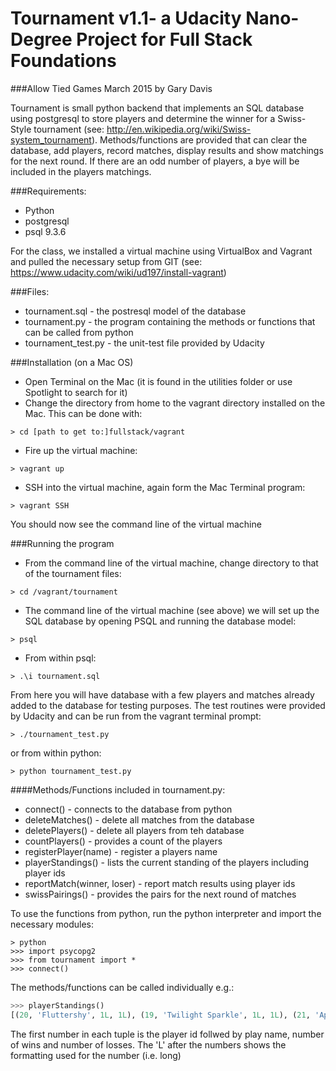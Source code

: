 # Tournament v1.1- a Udacity Nano-Degree Project for Full Stack Foundations
###Allow Tied Games
March 2015 by Gary Davis

Tournament is small python backend that implements an SQL database using postgresql to store players and determine the winner for a Swiss-Style tournament (see: http://en.wikipedia.org/wiki/Swiss-system_tournament).  Methods/functions are provided that can clear the database, add players, record matches, display results and show matchings for the next round.  If there are an odd number of players, a bye will be included in the players matchings.

###Requirements:
* Python
* postgresql
* psql 9.3.6

For the class, we installed a virtual machine using VirtualBox and Vagrant and pulled the necessary setup from GIT (see: https://www.udacity.com/wiki/ud197/install-vagrant)

###Files:
* tournament.sql - the postresql model of the database
* tournament.py - the program containing the methods or functions that can be called from python
* tournament_test.py - the unit-test file provided by Udacity

###Installation (on a Mac OS)
* Open Terminal on the Mac (it is found in the utilities folder or use Spotlight to search for it)
* Change the directory from home to the vagrant directory installed on the Mac.  This can be done with:
```ShellSession
> cd [path to get to:]fullstack/vagrant  
```
* Fire up the virtual machine: 
```ShellSession 
> vagrant up
```  
* SSH into the virtual machine, again form the Mac Terminal program: 
```ShellSession 
> vagrant SSH  
```
  You should now see the command line of the virtual machine


###Running the program

* From the command line of the virtual machine, change directory to that of the tournament files:
```ShellSession
> cd /vagrant/tournament
```
* The command line of the virtual machine (see above) we will set up the SQL database by opening PSQL and running the database model:  
```ShellSession
> psql  
```
* From within psql:
``` 
> .\i tournament.sql
```

From here you will have database with a few players and matches already added to the database for testing purposes. 
The test routines were provided by Udacity and can be run from the vagrant terminal prompt:
```ShellSession
> ./tournament_test.py
```
or from within python:
```ShellSession
> python tournament_test.py
```
####Methods/Functions included in tournament.py:
* connect() - connects to the database from python
* deleteMatches() - delete all matches from the database
* deletePlayers() - delete all players from teh database
* countPlayers() - provides a count of the players
* registerPlayer(name) - register a players name
* playerStandings() - lists the current standing of the players including player ids
* reportMatch(winner, loser) - report match results using player ids
* swissPairings() - provides the pairs for the next round of matches

To use the functions from python, run the python interpreter and import the necessary modules:
```ShellSession
> python
>>> import psycopg2
>>> from tournament import *
>>> connect()
```
The methods/functions can be called individually e.g.:
```python
>>> playerStandings()
[(20, 'Fluttershy', 1L, 1L), (19, 'Twilight Sparkle', 1L, 1L), (21, 'Applejack', 0L, 1L), (22, 'Pinkie Pie', 0L, 1L)]
```
The first number in each tuple is the player id follwed by play name, number of wins and number of losses.  The 'L' after the numbers shows the formatting used for the number (i.e. long)




